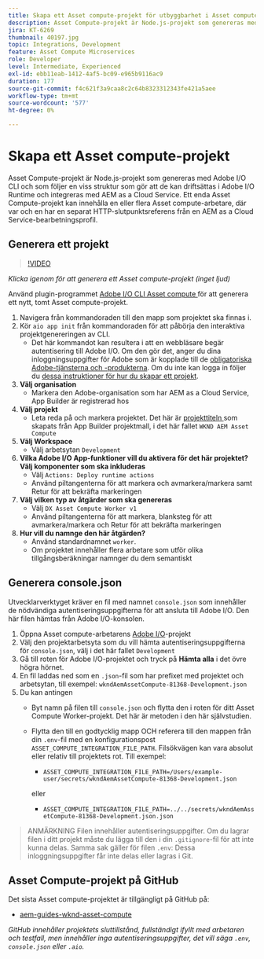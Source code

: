 ```yaml
---
title: Skapa ett Asset compute-projekt för utbyggbarhet i Asset compute
description: Asset Compute-projekt är Node.js-projekt som genereras med Adobe I/O CLI och som följer en viss struktur som gör att de kan användas i Adobe I/O Runtime och integreras med AEM as a Cloud Service.
jira: KT-6269
thumbnail: 40197.jpg
topic: Integrations, Development
feature: Asset Compute Microservices
role: Developer
level: Intermediate, Experienced
exl-id: ebb11eab-1412-4af5-bc09-e965b9116ac9
duration: 177
source-git-commit: f4c621f3a9caa8c2c64b8323312343fe421a5aee
workflow-type: tm+mt
source-wordcount: '577'
ht-degree: 0%

---
```


# Skapa ett Asset compute-projekt

Asset Compute-projekt är Node.js-projekt som genereras med Adobe I/O CLI och som följer en viss struktur som gör att de kan driftsättas i Adobe I/O Runtime och integreras med AEM as a Cloud Service. Ett enda Asset Compute-projekt kan innehålla en eller flera Asset compute-arbetare, där var och en har en separat HTTP-slutpunktsreferens från en AEM as a Cloud Service-bearbetningsprofil.

## Generera ett projekt

>[!VIDEO](https://video.tv.adobe.com/v/40197?quality=12&learn=on)

_Klicka igenom för att generera ett Asset compute-projekt (inget ljud)_

Använd plugin-programmet [Adobe I/O CLI Asset compute ](../set-up/development-environment.md#aio-cli) för att generera ett nytt, tomt Asset compute-projekt.

1. Navigera från kommandoraden till den mapp som projektet ska finnas i.
1. Kör `aio app init` från kommandoraden för att påbörja den interaktiva projektgenereringen av CLI.
   + Det här kommandot kan resultera i att en webbläsare begär autentisering till Adobe I/O. Om den gör det, anger du dina inloggningsuppgifter för Adobe som är kopplade till de [obligatoriska Adobe-tjänsterna och -produkterna](../set-up/accounts-and-services.md). Om du inte kan logga in följer du [dessa instruktioner för hur du skapar ett projekt](https://developer.adobe.com/app-builder/docs/getting_started/first_app/#42-developer-is-not-logged-in-as-enterprise-organization-user).
1. __Välj organisation__
   + Markera den Adobe-organisation som har AEM as a Cloud Service, App Builder är registrerad hos
1. __Välj projekt__
   + Leta reda på och markera projektet. Det här är [projekttiteln ](../set-up/app-builder.md) som skapats från App Builder projektmall, i det här fallet `WKND AEM Asset Compute`
1. __Välj Workspace__
   + Välj arbetsytan `Development`
1. __Vilka Adobe I/O App-funktioner vill du aktivera för det här projektet? Välj komponenter som ska inkluderas__
   + Välj `Actions: Deploy runtime actions`
   + Använd piltangenterna för att markera och avmarkera/markera samt Retur för att bekräfta markeringen
1. __Välj vilken typ av åtgärder som ska genereras__
   + Välj `DX Asset Compute Worker v1`
   + Använd piltangenterna för att markera, blanksteg för att avmarkera/markera och Retur för att bekräfta markeringen
1. __Hur vill du namnge den här åtgärden?__
   + Använd standardnamnet `worker`.
   + Om projektet innehåller flera arbetare som utför olika tillgångsberäkningar namnger du dem semantiskt

## Generera console.json

Utvecklarverktyget kräver en fil med namnet `console.json` som innehåller de nödvändiga autentiseringsuppgifterna för att ansluta till Adobe I/O. Den här filen hämtas från Adobe I/O-konsolen.

1. Öppna Asset compute-arbetarens [Adobe I/O](https://console.adobe.io)-projekt
1. Välj den projektarbetsyta som du vill hämta autentiseringsuppgifterna för `console.json`, välj i det här fallet `Development`
1. Gå till roten för Adobe I/O-projektet och tryck på __Hämta alla__ i det övre högra hörnet.
1. En fil laddas ned som en `.json`-fil som har prefixet med projektet och arbetsytan, till exempel: `wkndAemAssetCompute-81368-Development.json`
1. Du kan antingen
   + Byt namn på filen till `console.json` och flytta den i roten för ditt Asset Compute Worker-projekt. Det här är metoden i den här självstudien.
   + Flytta den till en godtycklig mapp OCH referera till den mappen från din `.env`-fil med en konfigurationspost `ASSET_COMPUTE_INTEGRATION_FILE_PATH`. Filsökvägen kan vara absolut eller relativ till projektets rot. Till exempel:
      + `ASSET_COMPUTE_INTEGRATION_FILE_PATH=/Users/example-user/secrets/wkndAemAssetCompute-81368-Development.json`

     eller
      + `ASSET_COMPUTE_INTEGRATION_FILE_PATH=../../secrets/wkndAemAssetCompute-81368-Development.json.json`

> ANMÄRKNING
> Filen innehåller autentiseringsuppgifter. Om du lagrar filen i ditt projekt måste du lägga till den i din `.gitignore`-fil för att inte kunna delas. Samma sak gäller för filen `.env`: Dessa inloggningsuppgifter får inte delas eller lagras i Git.

## Asset Compute-projekt på GitHub

Det sista Asset compute-projektet är tillgängligt på GitHub på:

+ [aem-guides-wknd-asset-compute](https://github.com/adobe/aem-guides-wknd-asset-compute)

_GitHub innehåller projektets sluttillstånd, fullständigt ifyllt med arbetaren och testfall, men innehåller inga autentiseringsuppgifter, det vill säga `.env`, `console.json` eller `.aio`._
